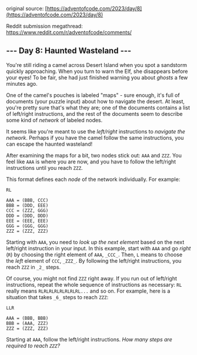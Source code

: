 original source: [https://adventofcode.com/2023/day/8](https://adventofcode.com/2023/day/8)

Reddit submission megathread: https://www.reddit.com/r/adventofcode/comments/
## --- Day 8: Haunted Wasteland ---
You're still riding a camel across Desert Island when you spot a sandstorm quickly approaching. When you turn to warn the Elf, she disappears before your eyes! To be fair, she had just finished warning you about _ghosts_ a few minutes ago.

One of the camel's pouches is labeled "maps" - sure enough, it's full of documents (your puzzle input) about how to navigate the desert. At least, you're pretty sure that's what they are; one of the documents contains a list of left/right instructions, and the rest of the documents seem to describe some kind of _network_ of labeled nodes.

It seems like you're meant to use the _left/right_ instructions to _navigate the network_. Perhaps if you have the camel follow the same instructions, you can escape the haunted wasteland!

After examining the maps for a bit, two nodes stick out: `AAA` and `ZZZ`. You feel like `AAA` is where you are now, and you have to follow the left/right instructions until you reach `ZZZ`.

This format defines each _node_ of the network individually. For example:

```
RL

AAA = (BBB, CCC)
BBB = (DDD, EEE)
CCC = (ZZZ, GGG)
DDD = (DDD, DDD)
EEE = (EEE, EEE)
GGG = (GGG, GGG)
ZZZ = (ZZZ, ZZZ)
```

Starting with `AAA`, you need to _look up the next element_ based on the next left/right instruction in your input. In this example, start with `AAA` and go _right_ (`R`) by choosing the right element of `AAA`, `_CCC_`. Then, `L` means to choose the _left_ element of `CCC`, `_ZZZ_`. By following the left/right instructions, you reach `ZZZ` in `_2_` steps.

Of course, you might not find `ZZZ` right away. If you run out of left/right instructions, repeat the whole sequence of instructions as necessary: `RL` really means `RLRLRLRLRLRLRLRL...` and so on. For example, here is a situation that takes `_6_` steps to reach `ZZZ`:

```
LLR

AAA = (BBB, BBB)
BBB = (AAA, ZZZ)
ZZZ = (ZZZ, ZZZ)
```

Starting at `AAA`, follow the left/right instructions. _How many steps are required to reach `ZZZ`?_


